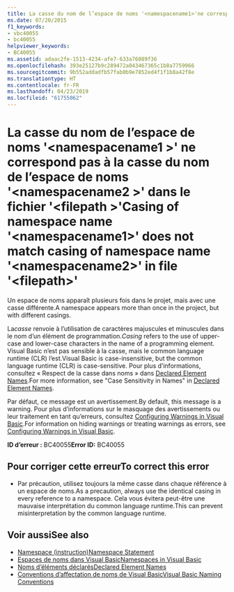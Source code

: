 ```yaml
---
title: La casse du nom de l’espace de noms '<namespacename1>'ne correspond pas à la casse du nom de l’espace de noms'<namespacename2>« dans le fichier'<filepath>'
ms.date: 07/20/2015
f1_keywords:
- vbc40055
- bc40055
helpviewer_keywords:
- BC40055
ms.assetid: adaac2fe-1513-4234-afe7-633a76089f36
ms.openlocfilehash: 393e25127b9c289472a043467365c1b8a7759966
ms.sourcegitcommit: 9b552addadfb57fab0b9e7852ed4f1f1b8a42f8e
ms.translationtype: HT
ms.contentlocale: fr-FR
ms.lasthandoff: 04/23/2019
ms.locfileid: "61755062"
---
```

# <a name="casing-of-namespace-name-namespacename1-does-not-match-casing-of-namespace-name-namespacename2-in-file-filepath"></a><span data-ttu-id="a08c5-102">La casse du nom de l’espace de noms '\<namespacename1 >' ne correspond pas à la casse du nom de l’espace de noms '\<namespacename2 >' dans le fichier '\<filepath >'</span><span class="sxs-lookup"><span data-stu-id="a08c5-102">Casing of namespace name '\<namespacename1>' does not match casing of namespace name '\<namespacename2>' in file '\<filepath>'</span></span>
<span data-ttu-id="a08c5-103">Un espace de noms apparaît plusieurs fois dans le projet, mais avec une casse différente.</span><span class="sxs-lookup"><span data-stu-id="a08c5-103">A namespace appears more than once in the project, but with different casings.</span></span>  
  
 <span data-ttu-id="a08c5-104">La*casse* renvoie à l’utilisation de caractères majuscules et minuscules dans le nom d’un élément de programmation.</span><span class="sxs-lookup"><span data-stu-id="a08c5-104">*Casing* refers to the use of upper-case and lower-case characters in the name of a programming element.</span></span> <span data-ttu-id="a08c5-105">Visual Basic n’est pas sensible à la casse, mais le common language runtime (CLR) l’est.</span><span class="sxs-lookup"><span data-stu-id="a08c5-105">Visual Basic is case-insensitive, but the common language runtime (CLR) is case-sensitive.</span></span> <span data-ttu-id="a08c5-106">Pour plus d’informations, consultez « Respect de la casse dans noms » dans [Declared Element Names](../../visual-basic/programming-guide/language-features/declared-elements/declared-element-names.md).</span><span class="sxs-lookup"><span data-stu-id="a08c5-106">For more information, see "Case Sensitivity in Names" in [Declared Element Names](../../visual-basic/programming-guide/language-features/declared-elements/declared-element-names.md).</span></span>  
  
 <span data-ttu-id="a08c5-107">Par défaut, ce message est un avertissement.</span><span class="sxs-lookup"><span data-stu-id="a08c5-107">By default, this message is a warning.</span></span> <span data-ttu-id="a08c5-108">Pour plus d’informations sur le masquage des avertissements ou leur traitement en tant qu’erreurs, consultez [Configuring Warnings in Visual Basic](/visualstudio/ide/configuring-warnings-in-visual-basic).</span><span class="sxs-lookup"><span data-stu-id="a08c5-108">For information on hiding warnings or treating warnings as errors, see [Configuring Warnings in Visual Basic](/visualstudio/ide/configuring-warnings-in-visual-basic).</span></span>  
  
 <span data-ttu-id="a08c5-109">**ID d’erreur :** BC40055</span><span class="sxs-lookup"><span data-stu-id="a08c5-109">**Error ID:** BC40055</span></span>  
  
## <a name="to-correct-this-error"></a><span data-ttu-id="a08c5-110">Pour corriger cette erreur</span><span class="sxs-lookup"><span data-stu-id="a08c5-110">To correct this error</span></span>  
  
- <span data-ttu-id="a08c5-111">Par précaution, utilisez toujours la même casse dans chaque référence à un espace de noms.</span><span class="sxs-lookup"><span data-stu-id="a08c5-111">As a precaution, always use the identical casing in every reference to a namespace.</span></span> <span data-ttu-id="a08c5-112">Cela vous évitera peut-être une mauvaise interprétation du common language runtime.</span><span class="sxs-lookup"><span data-stu-id="a08c5-112">This can prevent misinterpretation by the common language runtime.</span></span>  
  
## <a name="see-also"></a><span data-ttu-id="a08c5-113">Voir aussi</span><span class="sxs-lookup"><span data-stu-id="a08c5-113">See also</span></span>

- [<span data-ttu-id="a08c5-114">Namespace (instruction)</span><span class="sxs-lookup"><span data-stu-id="a08c5-114">Namespace Statement</span></span>](../../visual-basic/language-reference/statements/namespace-statement.md)
- [<span data-ttu-id="a08c5-115">Espaces de noms dans Visual Basic</span><span class="sxs-lookup"><span data-stu-id="a08c5-115">Namespaces in Visual Basic</span></span>](../../visual-basic/programming-guide/program-structure/namespaces.md)
- [<span data-ttu-id="a08c5-116">Noms d’éléments déclarés</span><span class="sxs-lookup"><span data-stu-id="a08c5-116">Declared Element Names</span></span>](../../visual-basic/programming-guide/language-features/declared-elements/declared-element-names.md)
- [<span data-ttu-id="a08c5-117">Conventions d’affectation de noms de Visual Basic</span><span class="sxs-lookup"><span data-stu-id="a08c5-117">Visual Basic Naming Conventions</span></span>](../../visual-basic/programming-guide/program-structure/naming-conventions.md)
